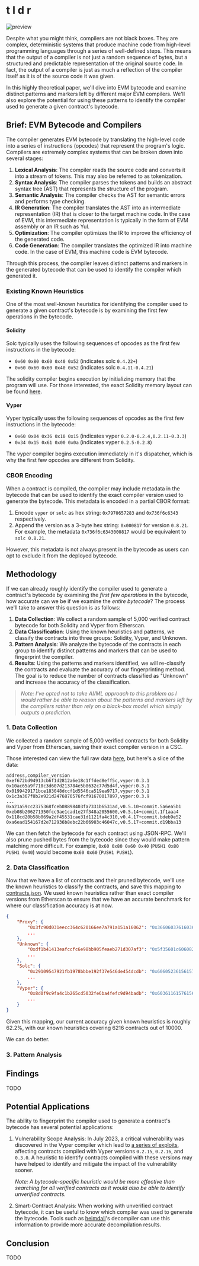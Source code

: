 #  t l d r

![preview](https://img.freepik.com/premium-vector/seamless-greek-key-luxury-background-pattern-texture_231786-8994.jpg?fw)

Despite what you might think, compilers are not black boxes. They are complex, deterministic systems that produce machine code from high-level programming languages through a series of well-defined steps. This means that the output of a compiler is not just a random sequence of bytes, but a structured and predictable representation of the original source code. In fact, the output of a compiler is just as much a reflection of the compiler itself as it is of the source code it was given.

In this highly theoretical paper, we'll dive into EVM bytecode and examine distinct patterns and markers left by different major EVM compilers. We'll also explore the potential for using these patterns to identify the compiler used to generate a given contract's bytecode.

## Brief: EVM Bytecode and Compilers

The compiler generates EVM bytecode by translating the high-level code into a series of instructions (opcodes) that represent the program's logic. Compilers are extremely complex systems that can be broken down into several stages:

1. **Lexical Analysis**: The compiler reads the source code and converts it into a stream of tokens. This may also be referred to as tokenization.
2. **Syntax Analysis**: The compiler parses the tokens and builds an abstract syntax tree (AST) that represents the structure of the program.
3. **Semantic Analysis**: The compiler checks the AST for semantic errors and performs type checking.
4. **IR Generation**: The compiler translates the AST into an intermediate representation (IR) that is closer to the target machine code. In the case of EVM, this intermediate representation is typically in the form of EVM assembly or an IR such as Yul.
5. **Optimization**: The compiler optimizes the IR to improve the efficiency of the generated code.
6. **Code Generation**: The compiler translates the optimized IR into machine code. In the case of EVM, this machine code is EVM bytecode.

Through this process, the compiler leaves distinct patterns and markers in the generated bytecode that can be used to identify the compiler which generated it.

### Existing Known Heuristics

One of the most well-known heuristics for identifying the compiler used to generate a given contract's bytecode is by examining the first few operations in the bytecode. 

#### Solidity

Solc typically uses the following sequences of opcodes as the first few instructions in the bytecode:

- `0x60 0x80 0x60 0x40 0x52` (indicates solc `0.4.22+`)
- `0x60 0x60 0x60 0x40 0x52` (indicates solc `0.4.11-0.4.21`)

The solidity compiler begins execution by initializing memory that the program will use. For those interested, the exact Solidity memory layout can be found [here](https://docs.soliditylang.org/en/latest/internals/layout_in_memory.html).

#### Vyper

Vyper typically uses the following sequences of opcodes as the first few instructions in the bytecode:

- `0x60 0x04 0x36 0x10 0x15` (indicates vyper `0.2.0-0.2.4,0.2.11-0.3.3`)
- `0x34 0x15 0x61 0x00 0x0a` (indicates vyper `0.2.5-0.2.8`)

The vyper compiler begins execution immediately in it's dispatcher, which is why the first few opcodes are different from Solidity.

### CBOR Encoding

When a contract is compiled, the compiler may include metadata in the bytecode that can be used to identify the exact compiler version used to generate the bytecode. This metadata is encoded in a partial CBOR format:

1. Encode `vyper` or `solc` as hex string: `0x7970657283` and `0x736f6c6343` respectively.
2. Append the version as a 3-byte hex string: `0x000817` for version `0.8.21`. For example, the metadata `0x736f6c6343000817` would be equivalent to `solc 0.8.21`.

However, this metadata is not always present in the bytecode as users can opt to exclude it from the deployed bytecode.

## Methodology

If we can already roughly identify the compiler used to generate a contract's bytecode by examining the *first few operations* in the bytecode, how accurate can we be if we examine the *entire bytecode*? The process we'll take to answer this question is as follows:

1. **Data Collection**: We collect a random sample of 5,000 verified contract bytecode for both Solidity and Vyper from Etherscan.
2. **Data Classification**: Using the known heuristics and patterns, we classify the contracts into three groups: Solidity, Vyper, and Unknown.
3. **Pattern Analysis**: We analyze the bytecode of the contracts in each group to identify distinct patterns and markers that can be used to fingerprint the compiler.
4. **Results**: Using the patterns and markers identified, we will re-classify the contracts and evaluate the accuracy of our fingerprinting method. The goal is to reduce the number of contracts classified as "Unknown" and increase the accuracy of the classification.

> _Note: I've opted not to take AI/ML approach to this problem as I would rather be able to reason about the patterns and markers left by the compilers rather than rely on a black-box model which simply outputs a prediction._

### 1. Data Collection

We collected a random sample of 5,000 verified contracts for both Solidity and Vyper from Etherscan, saving their exact compiler version in a CSC. 

Those interested can view the full raw data [here](https://gist.github.com/Jon-Becker/fc0869c1a1090f3b4211d0d888bdd95a), but here's a slice of the data:

```csv
address,compiler_version
0xef672bd94913cb6f1d2812a6e18c1ffded8eff5c,vyper:0.3.1
0x10ac65a9f710c3d607d213784e5b8632c77d5d4f,vyper:0.3.1
0x0199429171bce183048dccf1d5546ca519ea9717,vyper:0.3.1
0x1c3a367f8b2e921d2476870576fcf91670017897,vyper:0.3.9
...
0xa21a59cc2375368fceb08898403fa7331b6531ad,v0.5.10+commit.5a6ea5b1
0xeb08b206271350fcc9ae1cad1e27f348a2055600,v0.5.14+commit.1f1aaa4
0x118cd20b58b069a2df45531cae31d1121fa4c310,v0.4.17+commit.bdeb9e52
0xa6ead154167d2e712936b8ebc22b66903c46047c,v0.5.17+commit.d19bba13
```

We can then fetch the bytecode for each contract using JSON-RPC. We'll also prune pushed bytes from the bytecode since they would make pattern matching more difficult. For example, `0x60 0x80 0x60 0x40` (`PUSH1 0x80 PUSH1 0x40`) would become `0x60 0x60` (`PUSH1 PUSH1`).

### 2. Data Classification

Now that we have a list of contracts and their pruned bytecode, we'll use the known heuristics to classify the contracts, and save this mapping to [contracts.json](https://gist.github.com/Jon-Becker/9e5c9eb38236ac5d7baf8893527eb3d4). We used known heuristics rather than exact compiler versions from Etherscan to ensure that we have an accurate benchmark for where our classification accuracy is at now.

```json
{
    "Proxy": {
        "0x3fc90d031eecc364c620166ee7a791a151a16062": "0x3660603761603660735a...",
        ...
    },
    "Unknown": {
        "0xdf1b41413eafccfc6e98bb905feaeb271d307af3": "0x5f35601c60608216601b...",
        ...
    },
    "Solc": {
        "0x29109547921fb1978bbbe192f37e546de454dcdb": "0x60605236156157637c6...",
        ...
    },
    "Vyper": {
        "0x8d0f9c9fa4c1b265cd5032fe6ba4fefc9d94badb": "0x603611615761565b603...",
        ...
    }
}
```

Given this mapping, our current accuracy given known heuristics is roughly 62.2%, with our known heuristics covering 6216 contracts out of 10000.

We can do better.

### 3. Pattern Analysis




## Findings

TODO

## Potential Applications

The ability to fingerprint the compiler used to generate a contract's bytecode has several potential applications:

1. Vulnerability Scope Analysis: In July 2023, a critical vulnerability was discovered in the Vyper compiler which lead to [a series of exploits](https://hackmd.io/@vyperlang/HJUgNMhs2), affecting contracts compiled with Vyper versions `0.2.15`, `0.2.16`,  and `0.3.0`. A heuristic to identify contracts compiled with these versions may have helped to identify and mitigate the impact of the vulnerability sooner. 

    _Note: A bytecode-specific heuristic would be more effective than searching for all verified contracts as it would also be able to identify unverified contracts._

2. Smart-Contract Analysis: When working with unverified contract bytecode, it can be useful to know which compiler was used to generate the bytecode. Tools such as [heimdall](https://heimdall.rs)'s decompiler can use this information to provide more accurate decompilation results.

## Conclusion

TODO